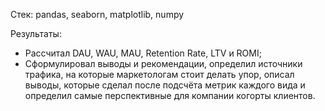 Стек: pandas, seaborn, matplotlib, numpy

Результаты:
- Рассчитал DAU, WAU, MAU, Retention Rate, LTV и ROMI;
- Сформулировал выводы и рекомендации, определил источники трафика, на которые маркетологам стоит делать упор, описал выводы, которые сделал после подсчёта метрик каждого вида и определил самые перспективные для компании когорты клиентов.
